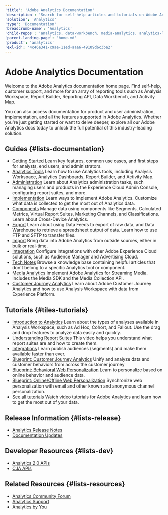 ```yaml
---
'title': 'Adobe Analytics Documentation'
'description': 'Search for self-help articles and tutorials on Adobe Analytics. Learn strategies and best practices from experts in live and on-demand video events.'
'solution': 'Analytics'
'type': 'Documentation'
'breadcrumb-name': 'Analytics'
'child-repos': 'analytics, data-workbench, media-analytics, analytics-learn'
'parent-landing-page': 'home.md'
'product': 'analytics'
'exl-id': '4c46e341-c9ae-11ed-aaa6-49109d6c3ba2'
---
```


# Adobe Analytics Documentation

Welcome to the Adobe Analytics documentation home page. Find self-help, customer support, and more for an array of reporting tools such as Analysis Workspace, Report Builder, Reporting API, Data Workbench, and Activity Map.

You can also access documentation for product and user administration, implementation, and all the features supported in Adobe Analytics. Whether you're just getting started or want to delve deeper, explore all our Adobe Analytics docs today to unlock the full potential of this industry-leading solution.

## Guides {#lists-documentation}

- [Getting Started](https://experienceleague.adobe.com/docs/analytics/analyze/admin-overview/analytics-overview.html)
  Learn key features, common use cases, and first steps for analysts, end users, and administrators.
- [Analytics Tools](https://experienceleague.adobe.com/docs/analytics/analyze/home.html)
  Learn how to use Analytics tools, including Analysis Workspace, Analytics Dashboards, Report Builder, and Activity Map.
- [Administration](https://experienceleague.adobe.com/docs/analytics/admin/home.html)
  Learn about Analytics administration tasks, such managing users and products in the Experience Cloud Admin Console, configuring report suites, and more.
- [Implementation](https://experienceleague.adobe.com/docs/analytics/implementation/home.html)
  Learn ways to implement Adobe Analytics. Customize what data is collected to get the most out of Analytics data.
- [Components](https://experienceleague.adobe.com/docs/analytics/components/home.html)
  Manage data using components like Segments, Calculated Metrics, Virtual Report Suites, Marketing Channels, and Classifications. Learn about Cross-Device Analytics.
- [Export](https://experienceleague.adobe.com/docs/analytics/export/home.html)
  Learn about using Data Feeds to export of raw data, and Data Warehouse to retrieve a spreadsheet output of data. Learn how to use FTP and SFTP to transfer files.
- [Import](https://experienceleague.adobe.com/docs/analytics/import/home.html)
  Bring data into Adobe Analytics from outside sources, either in bulk or real-time.
- [Integration](https://experienceleague.adobe.com/docs/analytics/integration/home.html)
  Configure integrations with other Adobe Experience Cloud solutions, such as Audience Manager and Advertising Cloud.
- [Tech Notes](https://experienceleague.adobe.com/docs/analytics/technotes/home.html)
  Browse a knowledge base containing helpful articles that don't belong to a specific Analytics tool or component.
- [Media Analytics](https://experienceleague.adobe.com/docs/media-analytics/using/media-overview.html)
  Implement Adobe Analytics for Streaming Media. Includes the Media SDK and the Media Collection API.
- [Customer Journey Analytics](https://experienceleague.adobe.com/docs/analytics-platform/using/cja-landing.html)
  Learn about Adobe Customer Journey Analytics and how to use Analysis Workspace with data from Experience Platform.

## Tutorials {#tiles-tutorials}

- [Introduction to Analytics](https://experienceleague.adobe.com/docs/analytics-learn/tutorials/intro-to-analytics/what-can-aa-do-for-me/how-adobe-analysis-workspace-can-change-your-business.html)
  Learn about the types of analyses available in Analysis Workspace, such as Ad Hoc, Cohort, and Fallout. Use the drag and drop features to analyze data easily and quickly.
- [Understanding Report Suites](https://experienceleague.adobe.com/docs/analytics-learn/tutorials/intro-to-analytics/analytics-basics/understanding-and-creating-report-suites.html)
  This video helps you understand what report suites are and how to create them.
- [Integrations](https://experienceleague.adobe.com/docs/analytics-learn/tutorials/integrations/experience-cloud/improved-experience-cloud-audience-publishing.html)
  Learn publish audiences (segments) and make them available faster than ever.
- [Blueprint: Customer Journey Analytics](https://experienceleague.adobe.com/docs/blueprints-learn/architecture/customer-journey-analytics/overview.html)
  Unify and analyze data and customer behaviors from across the customer journey
- [Blueprint: Behavioral Web Personalization](https://experienceleague.adobe.com/docs/blueprints-learn/architecture/web-personalization/behavioral.html)
  Learn to personalize based on online behavior and audience data.
- [Blueprint: Online/Offline Web Personalization](https://experienceleague.adobe.com/docs/blueprints-learn/architecture/web-personalization/known-personalization.html)
  Synchronize web personalization with email and other known and anonymous channel personalization.
- [See all tutorials](https://experienceleague.adobe.com/docs/analytics-learn/tutorials/overview.html)
  Watch video tutorials for Adobe Analytics and learn how to get the most out of your data.

## Release Information {#lists-release}

- [Analytics Release Notes](https://experienceleague.adobe.com/docs/analytics/release-notes/latest.html)
- [Documentation Updates](https://experienceleague.adobe.com/docs/analytics/release-notes/doc-updates.html)

## Developer Resources {#lists-dev}

- [Analytics 2.0 APIs](https://developer.adobe.com/analytics-apis/docs/2.0/)
- [CJA APIs](https://developer.adobe.com/cja-apis/docs/)

## Related Resources {#lists-resources}

- [Analytics Community Forum](https://experienceleaguecommunities.adobe.com/t5/adobe-analytics/ct-p/adobe-analytics-community)
- [Analytics Support](https://experienceleague.adobe.com/?support-solution=Analytics#support)
- [Analytics by You](https://experienceleague.adobe.com/docs/experiences-by-you/experiences-by-you/analytics/overview.html)
